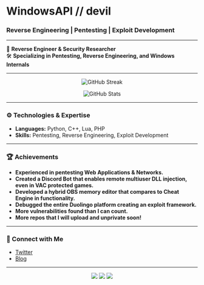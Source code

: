 # WindowsAPI // devil

### Reverse Engineering | Pentesting | Exploit Development

---

🚀 **Reverse Engineer & Security Researcher**  
🛠 **Specializing in Pentesting, Reverse Engineering, and Windows Internals**  

---

<p align="center">
  <img src="https://github-readme-streak-stats.herokuapp.com/?user=WindowsAPI&theme=dark&hide_border=true" alt="GitHub Streak"/>
</p>

<p align="center">
  <img src="https://github-readme-stats.vercel.app/api?username=WindowsAPI&show_icons=true&theme=dark&hide_border=true" alt="GitHub Stats"/>
</p>

---

### ⚙️ Technologies & Expertise

- **Languages:** Python, C++, Lua, PHP
- **Skills:** Pentesting, Reverse Engineering, Exploit Development

---

### 🏆 Achievements

- **Experienced in pentesting Web Applications & Networks.**
- **Created a Discord Bot that enables remote multiuser DLL injection, even in VAC protected games.**  
- **Developed a hybrid OBS memory editor that compares to Cheat Engine in functionality.**
- **Debugged the entire Duolingo platform creating an exploit framework.**
- **More vulnerabilities found than I can count.**
- **More repos that I will upload and unprivate soon!**

---

### 📩 Connect with Me
- [Twitter](https://twitter.com/animelover)
- [Blog](https://windowsapi.github.io)

---

<p align="center">
  <img src="https://img.shields.io/badge/Pentesting-blue?style=flat-square&logo=windows" />
  <img src="https://img.shields.io/badge/Reverse%20Engineering-red?style=flat-square" />
  <img src="https://img.shields.io/badge/Exploit-Development-green?style=flat-square" />
</p>
